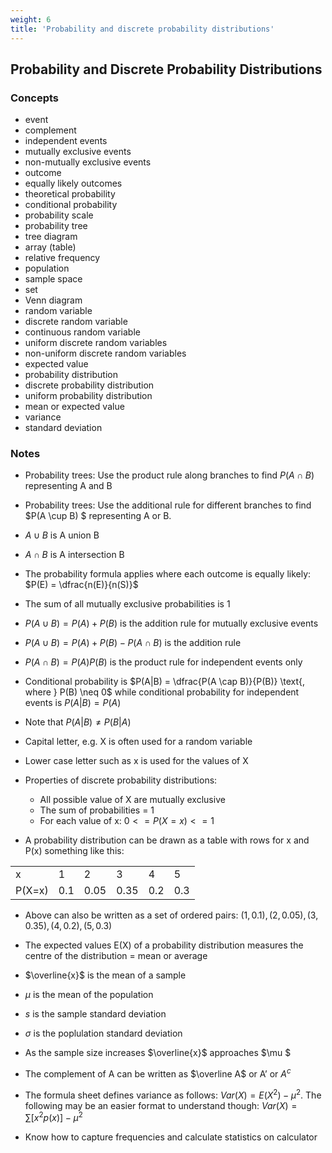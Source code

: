 ```yaml
---
weight: 6
title: 'Probability and discrete probability distributions'
---
```


## Probability and Discrete Probability Distributions

###   Concepts 

 - event
 - complement
 - independent events
 - mutually exclusive events
 - non-mutually exclusive events
 - outcome
 - equally likely outcomes
 - theoretical probability
 - conditional probability
 - probability scale
 - probability tree
 - tree diagram
 - array (table)
 - relative frequency
 - population
 - sample space
 - set
 - Venn diagram
 - random variable
 - discrete random variable
 - continuous random variable
 - uniform discrete random variables
 - non-uniform discrete random variables
 - expected value
 - probability distribution
 - discrete probability distribution
 - uniform probability distribution
 - mean or expected value
 - variance
 - standard deviation


###   Notes 

 - Probability trees: Use the product rule along branches to find $P( A \cap B )$   representing A and B

 - Probability trees: Use the additional rule for different branches to find $P(A \cup B) $ representing A or B.

 - $A \cup B$ is A union B

 - $A \cap B$  is A intersection B

 - The probability formula applies where each outcome is equally likely: $P(E) = \dfrac{n(E)}{n(S)}$

 - The sum of all mutually exclusive probabilities is 1

 - $P(A \cup B) = P(A) + P(B)$ is the addition rule for mutually exclusive events

 - $P(A \cup B) = P(A) + P(B) - P(A \cap B)$ is the addition rule 

 - $P(A \cap B)  = P(A)P(B)$ is the product rule for independent events only

 - Conditional probability is $P(A|B) = \dfrac{P(A \cap B)}{P(B)} \text{, where } P(B) \neq 0$ while conditional probability for independent events is $P(A|B) = P(A)$

 - Note that $P(A|B) \neq P(B|A)$
 - Capital letter, e.g. X is often used for a random variable

 - Lower case letter such as x is used for the values of X

 - Properties of discrete probability distributions:
    * All possible value of X are mutually exclusive
    * The sum of probabilities = 1
    * For each value of x: $0<=P(X=x)<=1$

 - A probability distribution can be drawn as a table with rows for x and P(x)
 something like this:

| | | | | | |
|---|---|---|---|---|---|
|x | 1 | 2 | 3 | 4 | 5 | 
| P(X=x) | 0.1 | 0.05 | 0.35 | 0.2 | 0.3 |

 - Above can also be written as a set of ordered pairs:
 $(1,0.1),(2,0.05),(3,0.35),(4,0.2),(5,0.3)$

 - The expected values E(X) of a probability distribution measures the centre of the distribution  = mean or average
 - $\overline{x}$ is the mean of a sample

 - $\mu$ is the mean of the population

 - $s$ is the sample standard deviation

 - $\sigma$ is the poplulation standard deviation

 - As the sample size increases $\overline{x}$ approaches  $\mu $

 - The complement of A can be written as $\overline A$ or $\text{A'}$ or $A^c$

 - The formula sheet defines variance as follows:  $Var(X) = E(X^2) - \mu^2$.  The following may be an easier format to understand though: $Var(X) = \sum[x^2p(x)] - \mu^2$
 
 - Know how to capture frequencies and calculate statistics on calculator
